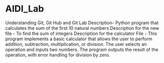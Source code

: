 # AIDI_Lab
Understanding Git, Git Hub and  Git Lab
Description- Python program that calculates the sum of the first 10 natural numbers
Description for the new file - To find the sum of integers
Description for the calculator File - This program implements a basic calculator that allows the user to perform addition, subtraction, multiplication, or division. The user selects an operation and inputs two numbers. The program outputs the result of the operation, with error handling for division by zero.